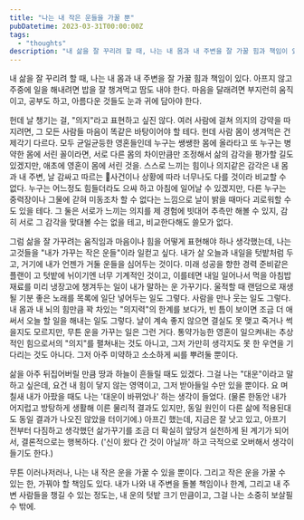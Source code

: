 ```yaml
---
title: "나는 내 작은 운들을 가꿀 뿐"
pubDatetime: 2023-03-31T00:00:00Z
tags:
  - "thoughts"
description: "내 삶을 잘 꾸리려 할 때, 나는 내 몸과 내 주변을 잘 가꿀 힘과 책임이 있다. 아프지 않고 주중에 일을 해내려면 밥을 잘 챙겨먹고 땀도 내야 한다. 마음을 달래려면 부지런히 움직이고, 공부도 하고, 아름다운 것들도 눈과 귀에 담아야 한다."
---
```


내 삶을 잘 꾸리려 할 때, 나는 내 몸과 내 주변을 잘 가꿀 힘과 책임이 있다. 아프지 않고 주중에 일을 해내려면 밥을 잘 챙겨먹고 땀도 내야 한다. 마음을 달래려면 부지런히 움직이고, 공부도 하고, 아름다운 것들도 눈과 귀에 담아야 한다.

헌데 날 챙기는 걸, "의지"라고 표현하고 싶진 않다. 여러 사람에 걸쳐 의지의 강약을 따지려면, 그 모든 사람들 마음이 똑같은 바탕이어야 할 테다. 헌데 사람 몸이 생겨먹은 건 제각기 다르다. 모두 균일균등한 영혼들인데 누구는 쌩쌩한 몸에 올라타고 또 누구는 병약한 몸에 서린 꼴이라면, 서로 다른 몸의 차이만큼만 조정해서 삶의 감각을 평가할 길도 있겠지만, 애초에 영혼이 몸에 서린 것을. 스스로 느끼는 힘이나 의지같은 감각은 내 몸과 내 주변, 날 감싸고 따르는 사건이나 상황에 따라 너무나도 다를 것이라 비교할 수 없다. 누구는 어느정도 힘들더라도 으쌰 하고 아침에 일어날 수 있겠지만, 다른 누구는 중력장이나 그물에 갇혀 미동조차 할 수 없다는 느낌으로 날이 밝을 때마다 괴로워할 수도 있을 테다. 그 둘은 서로가 느끼는 의지를 제 경험에 빗대어 추측만 해볼 수 있지, 감히 서로 그 감각을 맞대볼 수는 없을 테고, 비교한다해도 쓸모가 없다.

그럼 삶을 잘 가꾸려는 움직임과 마음이나 힘을 어떻게 표현해야 하나 생각했는데, 나는 고것들을 "내가 가꾸는 작은 운들"이라 일컫고 싶다. 내가 살 오늘과 내일을 텃밭처럼 두고, 거기에 내가 언젠가 거둘 운들을 심어두는 것이다. 미래 성공을 향한 경력 준비같은 플랜이 고 텃밭에 뉘이기엔 너무 기계적인 것이고, 이를테면 내일 일어나서 먹을 아침밥 재료를 미리 냉장고에 챙겨두는 일이 내가 말하는 운 가꾸기다. 울적할 때 랜덤으로 재생될 기분 좋은 노래를 목록에 일단 넣어두는 일도 그렇다. 사람을 만나 웃는 일도 그렇다. 내 몸과 내 뇌의 힘만큼 꽉 차있는 "의지력"의 한계를 보다가, 빈 틈이 보이면 조금 더 애써서 오늘 할 일을 해내는 일도 그렇다. 날이 계속 좋지 않으면 결실도 못 맺고 죽거나 썩을지도 모르지만, 무튼 운을 가꾸는 일은 그런 거다. 통약가능한 영혼이 일으켜내는 추상적인 힘으로서의 "의지"를 펼쳐내는 것도 아니고, 그저 가만히 생각지도 못 한 우연을 기다리는 것도 아니다. 그저 아주 미약하고 소소하게 씨를 뿌려둘 뿐이다.

삶을 아주 뒤집어버릴 만큼 땅과 하늘이 흔들릴 때도 있겠다. 그걸 나는 "대운"이라고 말하고 싶은데, 요건 내 힘이 닿지 않는 영역이고, 그저 받아들일 수만 있을 뿐이다. 요 며칠새 내가 아팠을 때도 나는 '대운이 바뀌었나' 하는 생각이 들었다. (물론 한동안 내가 어지럽고 방탕하게 생활해 이른 물리적 결과도 있지만, 동일 원인이 다른 삶에 적용된대도 동일 결과가 나오진 않았을 터이기에.) 아프긴 했는데, 지금은 잘 낫고 있고, 아프기 전부터 다짐하고 생각했던 삶가꾸기를 조금 더 확실히 앞당겨 실천하게 된 계기가 되어서, 결론적으로는 행복하다. ('신이 왔다 간 것이 아닐까' 하고 극적으로 오버해서 생각이 들기도 한다.)

무튼 이러나저러나, 나는 내 작은 운을 가꿀 수 있을 뿐이다. 그리고 작은 운을 가꿀 수 있는 한, 가꿔야 할 책임도 있다. 내가 나와 내 주변을 돌볼 책임이나 한계, 그리고 내 주변 사람들을 챙길 수 있는 정도는, 내 운의 텃밭 크기 만큼이고, 그걸 나는 소중히 보살필 수 밖에.
